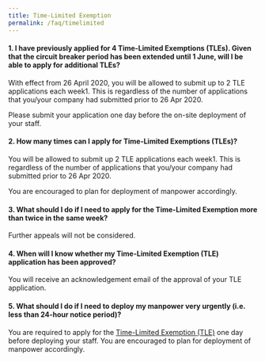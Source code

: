 ```yaml
---
title: Time-Limited Exemption
permalink: /faq/timelimited
---
```


#### **1. I have previously applied for 4 Time-Limited Exemptions (TLEs). Given that the circuit breaker period has been extended until 1 June, will I be able to apply for additional TLEs?**
With effect from 26 April 2020, you will be allowed to submit up to 2 TLE applications each week1. This is regardless of the number of applications that you/your company had submitted prior to 26 Apr 2020.

Please submit your application one day before the on-site deployment of your staff.

#### **2. How many times can I apply for Time-Limited Exemptions (TLEs)?**
You will be allowed to submit up 2 TLE applications each week1. This is regardless of the number of applications that you/your company had submitted prior to 26 Apr 2020.

You are encouraged to plan for deployment of manpower accordingly.

#### **3. What should I do if I need to apply for the Time-Limited Exemption more than twice in the same week?**
Further appeals will not be considered.

#### **4. When will I know whether my Time-Limited Exemption (TLE) application has been approved?**
You will receive an acknowledgement email of the approval of your TLE application.

#### **5. What should I do if I need to deploy my manpower very urgently (i.e. less than 24-hour notice period)?**
You are required to apply for the <a href="https://go.gov.sg/timelimitedexemption" target="_blank">Time-Limited Exemption (TLE)</a> one day before deploying your staff. You are encouraged to plan for deployment of manpower accordingly.
